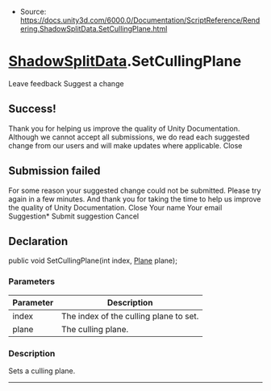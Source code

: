 * Source: https://docs.unity3d.com/6000.0/Documentation/ScriptReference/Rendering.ShadowSplitData.SetCullingPlane.html

#  [ShadowSplitData](https://docs.unity3d.com/6000.0/Documentation/ScriptReference/Rendering.ShadowSplitData.html).SetCullingPlane
Leave feedback
Suggest a change
## Success!
Thank you for helping us improve the quality of Unity Documentation. Although we cannot accept all submissions, we do read each suggested change from our users and will make updates where applicable.
Close
## Submission failed
For some reason your suggested change could not be submitted. Please <a>try again</a> in a few minutes. And thank you for taking the time to help us improve the quality of Unity Documentation.
Close
Your name Your email Suggestion* Submit suggestion
Cancel
## Declaration
public void SetCullingPlane(int index, [Plane](https://docs.unity3d.com/6000.0/Documentation/ScriptReference/Plane.html) plane); 
### Parameters
Parameter | Description  
---|---  
index | The index of the culling plane to set.  
plane | The culling plane.  
### Description
Sets a culling plane.
* * *
